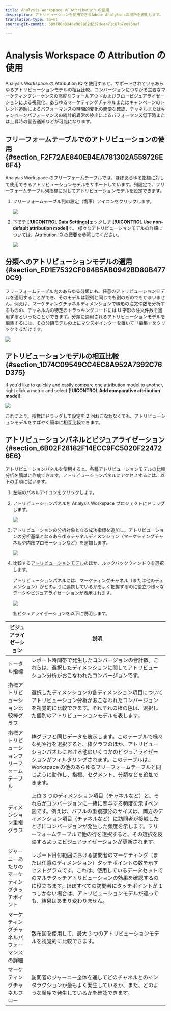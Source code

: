 ```yaml
---
title: Analysis Workspace の Attribution の使用
description: アトリビューションを使用できるAdobe Analyticsの場所を説明します。
translation-type: tm+mt
source-git-commit: 509f86a0346e909b62d237deea71c67b7ee950af

---
```



# Analysis Workspace の Attribution の使用

Analysis Workspace の Attribution IQ を使用すると、サポートされているあらゆるアトリビューションモデルの相互比較、コンバージョンにつながる主要なマーケティングシーケンスの高度なフォールアウトおよびフロービジュアライゼーションによる視覚化、あらゆるマーケティングチャネルまたはキャンペーンのトレンド追跡によるパフォーマンスの時間的変化の簡便な確認、チャネルまたはキャンペーンパフォーマンスの統計的異常の検出によるパフォーマンス低下時または上昇時の警告通知などが可能になります。

## フリーフォームテーブルでのアトリビューションの使用 {#section_F2F72AE840EB4EA781302A559726E6F4}

Analysis Workspace のフリーフォームテーブルでは、ほぼあらゆる指標に対して使用できるアトリビューションモデルをサポートしています。列設定で、フリーフォームテーブル列指標に対してアトリビューションモデルを設定できます。

1. フリーフォームテーブル列の設定（歯車）アイコンをクリックします。

   ![](assets/Column_Settings.png)

1. 下でチ **[!UICONTROL Data Settings]**&#x200B;ェックしま **[!UICONTROL Use non-default attribution model]**&#x200B;す。 様々なアトリビューションモデルの詳細については、[Attribution IQ の概要](attribution.md)を参照してください。

   ![](assets/Attribution_Model_Selection.png)

## 分類へのアトリビューションモデルの適用 {#section_ED1E7532CF084B5AB0942BD80B4770C9}

フリーフォームテーブル内のあらゆる分類にも、任意のアトリビューションモデルを適用することができ、そのモデルは親列と同じでも別のものでもかまいません。例えば、マーケティングチャネルディメンションで線形の注文件数を分析するものの、チャネル内の特定のトラッキングコードには U 字形の注文件数を適用するといったことができます。分類に適用されるアトリビューションモデルを編集するには、その分類モデルの上にマウスポインターを置いて「編集」をクリックするだけです。

![](assets/breakdown_settings.png)

## アトリビューションモデルの相互比較 {#section_1D74C09549CC4EC8A952A7392C76D375}

If you&#39;d like to quickly and easily compare one attribution model to another, right click a metric and select **[!UICONTROL Add comparative attribution model]**:

![](assets/Comparative_Attribution_Model.png)

これにより、指標にドラッグして設定を 2 回おこなわなくても、アトリビューションモデルをすばやく簡単に相互比較できます。

## アトリビューションパネルとビジュアライゼーション {#section_6B02F28182F14ECC9FC5020F224726E6}

アトリビューションパネルを使用すると、各種アトリビューションモデルの比較分析を簡単に作成できます。アトリビューションパネルにアクセスするには、以下の手順に従います。

1. 左端のパネルアイコンをクリックします。
1. アトリビューションパネルを Analysis Workspace プロジェクトにドラッグします。

   ![](assets/Attribution_Panel_1.png)

1. アトリビューションの分析対象となる成功指標を追加し、アトリビューションの分析基準となるあらゆるチャネルディメンション（マーケティングチャネルや内部プロモーションなど）を追加します。

   ![](assets/attribution_panel2.png)

1. 比較する[アトリビューションモデル](attribution.md)のほか、ルックバックウィンドウを選択します。

   アトリビューションパネルには、マーケティングチャネル（または他のディメンション）がどのように連携しているかをよく把握するのに役立つ様々なデータやビジュアライゼーションが表示されます。

   ![](assets/attr_panel_vizs.png)

   各ビジュアライゼーションを以下に説明します。

| ビジュアライゼーション | 説明 |
|--- |--- |
| トータル指標 | レポート時間帯で発生したコンバージョンの合計数。これらは、選択したディメンションに関してアトリビューション分析がおこなわれたコンバージョンです。 |
| 指標アトリビューション比較棒グラフ | 選択したディメンションの各ディメンション項目についてアトリビューション分析がおこなわれたコンバージョンを視覚的に比較できます。それぞれの棒の色は、選択した個別のアトリビューションモデルを表します。 |
| 指標アトリビューションフリーフォームテーブル | 棒グラフと同じデータを表示します。このテーブルで様々な列や行を選択すると、棒グラフのほか、アトリビューションパネルにおける他のいくつかのビジュアライゼーションがフィルタリングされます。このテーブルは、Workspace の他のあらゆるフリーフォームテーブルと同じように動作し、指標、セグメント、分類などを追加できます。 |
| ディメンション重複グラフ | 上位 3 つのディメンション項目（チャネルなど）と、それらがコンバージョンに一緒に関与する頻度を示すベン図です。例えば、バブルの重複部分のサイズは、両方のディメンション項目（チャネルなど）に訪問者が接触したときにコンバージョンが発生した頻度を示します。フリーフォームテーブルで他の行を選択すると、その選択を反映するようにビジュアライゼーションが更新されます。 |
| ジャーニーあたりのマーケティングタッチポイント | レポート日付範囲における訪問者のマーケティング（または任意のディメンション）タッチポイントの数を示すヒストグラムです。これは、使用しているデータセットでのマルチタッチアトリビューションの効果を確認するのに役立ちます。ほぼすべての訪問者にタッチポイントが 1 つしかない場合は、アトリビューションモデルが違っても、結果はあまり変わりません。 |
| マーケティングチャネルパフォーマンスの詳細 | 散布図を使用して、最大 3 つのアトリビューションモデルを視覚的に比較できます。 |
| マーケティングチャネルフロー | 訪問者のジャーニー全体を通してどのチャネルとのインタラクションが最もよく発生しているか、また、どのような順序で発生しているかを確認できます。 |
